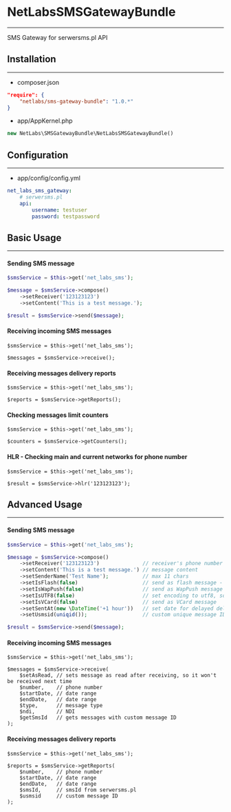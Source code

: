 # NetLabsSMSGatewayBundle
---

SMS Gateway for serwersms.pl API

## Installation
---

* composer.json

```json
"require": {
    "netlabs/sms-gateway-bundle": "1.0.*"
}
```

* app/AppKernel.php

```php
new NetLabs\SMSGatewayBundle\NetLabsSMSGatewayBundle()
```


## Configuration
---

* app/config/config.yml

```yaml
net_labs_sms_gateway:
    # serwersms.pl
    api:
        username: testuser
        password: testpassword
```


## Basic Usage
---

#### Sending SMS message

```php
$smsService = $this->get('net_labs_sms');

$message = $smsService->compose()
    ->setReceiver('123123123')
    ->setContent('This is a test message.');

$result = $smsService->send($message);
```


#### Receiving incoming SMS messages

```
$smsService = $this->get('net_labs_sms');

$messages = $smsService->receive();
```

#### Receiving messages delivery reports

```
$smsService = $this->get('net_labs_sms');

$reports = $smsService->getReports();
```

#### Checking messages limit counters

```
$smsService = $this->get('net_labs_sms');

$counters = $smsService->getCounters();
```

#### HLR - Checking main and current networks for phone number

```
$smsService = $this->get('net_labs_sms');

$result = $smsService->hlr('123123123');
```


## Advanced Usage
---

#### Sending SMS message

```php
$smsService = $this->get('net_labs_sms');

$message = $smsService->compose()
    ->setReceiver('123123123')              // receiver's phone number
    ->setContent('This is a test message.') // message content
    ->setSenderName('Test Name');           // max 11 chars
    ->setIsFlash(false)                     // send as flash message - directly to the screen
    ->setIsWapPush(false)                   // send as WapPush message
    ->setIsUTF8(false)                      // set encoding to utf8, so you can use for example polish characters (ąśćźńęółż)
    ->setIsVCard(false)                     // send as VCard message
    ->setSentAt(new \DateTime('+1 hour'))   // set date for delayed delivery
    ->setUsmsid(uniqid());                  // custom unique message ID

$result = $smsService->send($message);
```

#### Receiving incoming SMS messages

```
$smsService = $this->get('net_labs_sms');

$messages = $smsService->receive(
    $setAsRead, // sets message as read after receiving, so it won't be received next time
    $number,    // phone number
    $startDate, // date range
    $endDate,   // date range
    $type,      // message type
    $ndi,       // NDI
    $getSmsId   // gets messages with custom message ID
);
```

#### Receiving messages delivery reports

```
$smsService = $this->get('net_labs_sms');

$reports = $smsService->getReports(
    $number,    // phone number
    $startDate, // date range
    $endDate,   // date range
    $smsId,     // smsId from serwersms.pl
    $usmsid     // custom message ID
);
```

